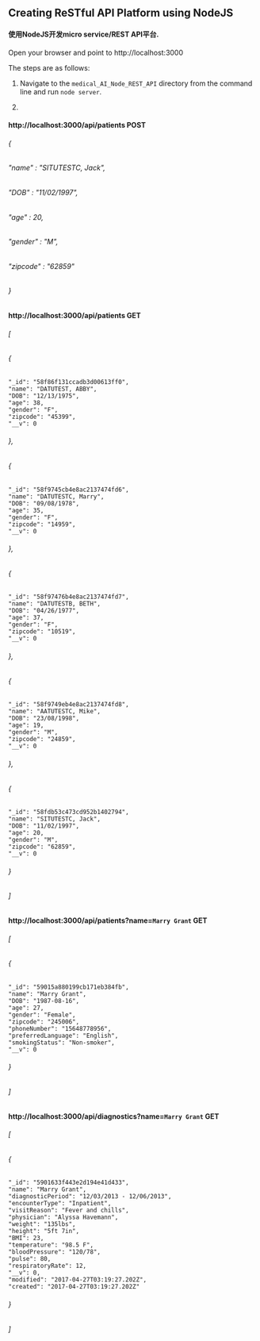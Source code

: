 ## Creating ReSTful API Platform using NodeJS 

#### 使用NodeJS开发micro service/REST API平台. 

Open your browser and point to http://localhost:3000

The steps are as follows:
1. Navigate to the `medical_AI_Node_REST_API` directory from the command line and run `node server`.

2. 

#### http://localhost:3000/api/patients  POST
######   {
######   "name" : "SITUTESTC, Jack",
######   "DOB" : "11/02/1997",
######   "age" : 20,
######   "gender" : "M",
######   "zipcode" : "62859"
######    }

#### http://localhost:3000/api/patients  GET
######   [
######   {
    "_id": "58f86f131ccadb3d00613ff0",
    "name": "DATUTEST, ABBY",
    "DOB": "12/13/1975",
    "age": 38,
    "gender": "F",
    "zipcode": "45399",
    "__v": 0
######   },
######   {
    "_id": "58f9745cb4e8ac2137474fd6",
    "name": "DATUTESTC, Marry",
    "DOB": "09/08/1978",
    "age": 35,
    "gender": "F",
    "zipcode": "14959",
    "__v": 0
######   },
######   {
    "_id": "58f97476b4e8ac2137474fd7",
    "name": "DATUTESTB, BETH",
    "DOB": "04/26/1977",
    "age": 37,
    "gender": "F",
    "zipcode": "10519",
    "__v": 0
######   },
######   {
    "_id": "58f9749eb4e8ac2137474fd8",
    "name": "AATUTESTC, Mike",
    "DOB": "23/08/1998",
    "age": 19,
    "gender": "M",
    "zipcode": "24859",
    "__v": 0
######   },
######   {
    "_id": "58fdb53c473cd952b1402794",
    "name": "SITUTESTC, Jack",
    "DOB": "11/02/1997",
    "age": 20,
    "gender": "M",
    "zipcode": "62859",
    "__v": 0
######   }
######   ]

#### http://localhost:3000/api/patients?name=`Marry Grant`  GET
######   [
######   {
    "_id": "59015a880199cb171eb384fb",
    "name": "Marry Grant",
    "DOB": "1987-08-16",
    "age": 27,
    "gender": "Female",
    "zipcode": "245006",
    "phoneNumber": "15648778956",
    "preferredLanguage": "English",
    "smokingStatus": "Non-smoker",
    "__v": 0
######   }
######   ]


#### http://localhost:3000/api/diagnostics?name=`Marry Grant`  GET
######   [
######   {
    "_id": "5901633f443e2d194e41d433",
    "name": "Marry Grant",
    "diagnosticPeriod": "12/03/2013 - 12/06/2013",
    "encounterType": "Inpatient",
    "visitReason": "Fever and chills",
    "physician": "Alyssa Havemann",
    "weight": "135lbs",
    "height": "5ft 7in",
    "BMI": 23,
    "temperature": "98.5 F",
    "bloodPressure": "120/78",
    "pulse": 80,
    "respiratoryRate": 12,
    "__v": 0,
    "modified": "2017-04-27T03:19:27.202Z",
    "created": "2017-04-27T03:19:27.202Z"
######   }
######   ]